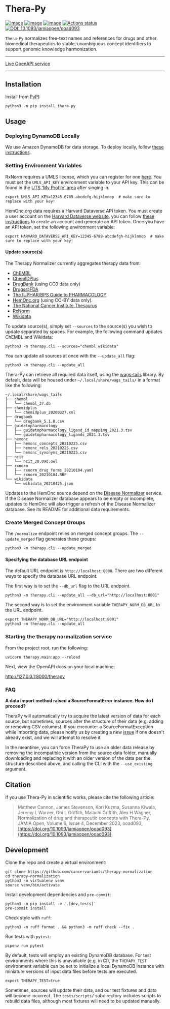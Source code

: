# Thera-Py

[![image](https://img.shields.io/pypi/v/thera-py.svg)](https://pypi.python.org/pypi/thera-py) [![image](https://img.shields.io/pypi/l/thera-py.svg)](https://pypi.python.org/pypi/thera-py) [![image](https://img.shields.io/pypi/pyversions/thera-py.svg)](https://pypi.python.org/pypi/thera-py) [![Actions status](https://github.com/cancervariants/therapy-normalization/actions/workflows/checks.yaml/badge.svg)](https://github.com/cancervariants/therapy-normalization/actions/checks.yaml) [![DOI: 10.1093/jamiaopen/ooad093](https://img.shields.io/badge/DOI-10.1093%2Fjamiaopen%2Fooad093-blue)](https://doi.org/10.1093/jamiaopen/ooad093)

<!-- description -->
`Thera-Py` normalizes free-text names and references for drugs and other biomedical therapeutics to stable, unambiguous concept identifiers to support genomic knowledge harmonization.
<!-- /description -->

---

[Live OpenAPI service](https://normalize.cancervariants.org/therapy/)

---

## Installation

Install from [PyPI](https://pypi.org/project/thera-py):

```shell
python3 -m pip install thera-py
```

## Usage

### Deploying DynamoDB Locally

We use Amazon DynamoDB for data storage. To deploy locally, follow [these instructions](https://docs.aws.amazon.com/amazondynamodb/latest/developerguide/DynamoDBLocal.DownloadingAndRunning.html).

### Setting Environment Variables
RxNorm requires a UMLS license, which you can register for one [here](https://www.nlm.nih.gov/research/umls/index.html).
You must set the `UMLS_API_KEY` environment variable to your API key. This can be found in the [UTS 'My Profile' area](https://uts.nlm.nih.gov/uts/profile) after singing in.

```shell script
export UMLS_API_KEY=12345-6789-abcdefg-hijklmnop  # make sure to replace with your key!
```

HemOnc.org data requires a Harvard Dataverse API token. You must create a user account on the [Harvard Dataverse website](https://dataverse.harvard.edu/), you can follow [these instructions](https://guides.dataverse.org/en/latest/user/account.html) to create an account and generate an API token. Once you have an API token, set the following environment variable:

```shell script
export HARVARD_DATAVERSE_API_KEY=12345-6789-abcdefgh-hijklmnop  # make sure to replace with your key!
```

#### Update source(s)

The Therapy Normalizer currently aggregates therapy data from:
* [ChEMBL](https://www.ebi.ac.uk/chembl/)
* [ChemIDPlus](https://chem.nlm.nih.gov/chemidplus/)
* [DrugBank](https://go.drugbank.com/) (using CC0 data only)
* [Drugs@FDA](https://www.accessdata.fda.gov/scripts/cder/daf/)
* [The IUPHAR/BPS Guide to PHARMACOLOGY](https://www.guidetopharmacology.org/)
* [HemOnc.org](https://hemonc.org/wiki/Main_Page) (using CC-BY data only).
* [The National Cancer Institute Thesaurus](https://ncithesaurus.nci.nih.gov/ncitbrowser/)
* [RxNorm](https://www.nlm.nih.gov/research/umls/rxnorm/index.html)
* [Wikidata](https://www.wikidata.org/wiki/Wikidata:Main_Page)

To update source(s), simply set `--sources` to the source(s) you wish to update separated by spaces. For example, the following command updates ChEMBL and Wikidata:

```commandline
python3 -m therapy.cli --sources="chembl wikidata"
```

You can update all sources at once with the `--update_all` flag:

```commandline
python3 -m therapy.cli --update_all
```

Thera-Py can retrieve all required data itself, using the [wags-tails](https://github.com/GenomicMedLab/wags-tails) library. By default, data will be housed under `~/.local/share/wags_tails/` in a format like the following:

```
~/.local/share/wags_tails
├── chembl
│   └── chembl_27.db
├── chemidplus
│   └── chemidplus_20200327.xml
├── drugbank
│   └── drugbank_5.1.8.csv
├── guidetopharmacology
│   ├── guidetopharmacology_ligand_id_mapping_2021.3.tsv
│   └── guidetopharmacology_ligands_2021.3.tsv
├── hemonc
│   ├── hemonc_concepts_20210225.csv
│   ├── hemonc_rels_20210225.csv
│   └── hemonc_synonyms_20210225.csv
├── ncit
│   └── ncit_20.09d.owl
├── rxnorm
│   ├── rxnorm_drug_forms_20210104.yaml
│   └── rxnorm_20210104.RRF
└── wikidata
    └── wikidata_20210425.json
```

Updates to the HemOnc source depend on the [Disease Normalizer](https://github.com/cancervariants/disease-normalization) service. If the Disease Normalizer database appears to be empty or incomplete, updates to HemOnc will also trigger a refresh of the Disease Normalizer database. See its README for additional data requirements.

### Create Merged Concept Groups
The `/normalize` endpoint relies on merged concept groups.  The `--update_merged` flag generates these groups:

```commandline
python3 -m therapy.cli --update_merged
```

#### Specifying the database URL endpoint

The default URL endpoint is `http://localhost:8000`.
There are two different ways to specify the database URL endpoint.

The first way is to set the `--db_url` flag to the URL endpoint.
```commandline
python3 -m therapy.cli --update_all --db_url="http://localhost:8001"
```

The second way is to set the environment variable `THERAPY_NORM_DB_URL` to the URL endpoint.
```commandline
export THERAPY_NORM_DB_URL="http://localhost:8001"
python3 -m therapy.cli --update_all
```

### Starting the therapy normalization service

From the project root, run the following:

```commandline
uvicorn therapy.main:app --reload
```

Next, view the OpenAPI docs on your local machine:

http://127.0.0.1:8000/therapy


### FAQ

**A data import method raised a SourceFormatError instance. How do I proceed?**

TheraPy will automatically try to acquire the latest version of data for each source, but sometimes, sources alter the structure of their data (e.g. adding or removing CSV columns). If you encounter a SourceFormatException while importing data, please notify us by creating a new [issue](https://github.com/cancervariants/therapy-normalization/issues) if one doesn't already exist, and we will attempt to resolve it.

In the meantime, you can force TheraPy to use an older data release by removing the incompatible version from the source data folder, manually downloading and replacing it with an older version of the data per the structure described above, and calling the CLI with the `--use_existing` argument.


## Citation

If you use Thera-Py in scientific works, please cite the following article:

> Matthew Cannon, James Stevenson, Kori Kuzma, Susanna Kiwala, Jeremy L Warner, Obi L Griffith, Malachi Griffith, Alex H Wagner, Normalization of drug and therapeutic concepts with Thera-Py, JAMIA Open, Volume 6, Issue 4, December 2023, ooad093, [https://doi.org/10.1093/jamiaopen/ooad093](https://doi.org/10.1093/jamiaopen/ooad093)

## Development

Clone the repo and create a virtual environment:

```shell
git clone https://github.com/cancervariants/therapy-normalization
cd therapy-normalization
python3 -m virtualenv venv
source venv/bin/activate
```

Install development dependencies and `pre-commit`:

```shell
python3 -m pip install -e '.[dev,tests]'
pre-commit install
```

Check style with `ruff`:

```shell
python3 -m ruff format . && python3 -m ruff check --fix .
```

Run tests with `pytest`:

```commandline
pipenv run pytest
```

By default, tests will employ an existing DynamoDB database. For test environments where this is unavailable (e.g. in CI), the `THERAPY_TEST` environment variable can be set to initialize a local DynamoDB instance with miniature versions of input data files before tests are executed.

```commandline
export THERAPY_TEST=true
```

Sometimes, sources will update their data, and our test fixtures and data will become incorrect. The `tests/scripts/` subdirectory includes scripts to rebuild data files, although most fixtures will need to be updated manually.
